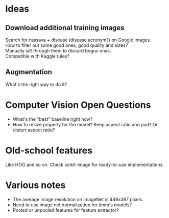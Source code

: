 # Ideas
## Download additional training images
Search for cassava + disease (disease acronym?) on Google Images. \
How to filter out some good ones, good quality and sizes? \
Manually sift through them to discard bogus ones. \
Compatible with Kaggle rules?

## Augmentation
What's the right way to do it?

# Computer Vision Open Questions
* What's the "best" baseline right now?
* How to resize properly for the model? Keep aspect ratio and pad? Or distort aspect ratio?

# Old-school features
Like HOG and so on. Check scikit-image for ready-to-use implementations.

# Various notes
* The average image resolution on ImageNet is 469x387 pixels.
* Need to use image net normalization for timm's models?
* Pooled or unpooled features for feature extractor?